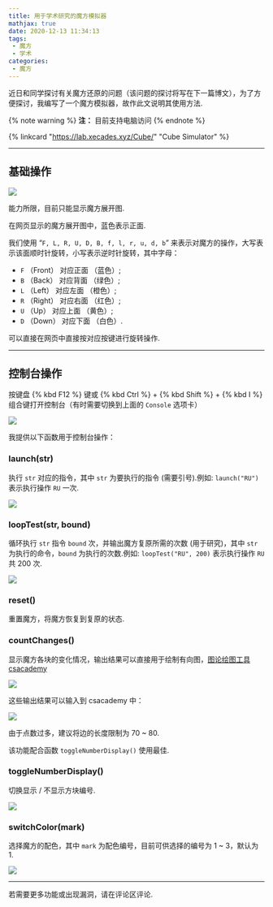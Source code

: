```yaml
---
title: 用于学术研究的魔方模拟器
mathjax: true
date: 2020-12-13 11:34:13
tags:
 - 魔方
 - 学术
categories:
 - 魔方
---
```


近日和同学探讨有关魔方还原的问题（该问题的探讨将写在下一篇博文），为了方便探讨，我编写了一个魔方模拟器，故作此文说明其使用方法.

{% note warning %}
**注：** 目前支持电脑访问
{% endnote %}

{% linkcard "https://lab.xecades.xyz/Cube/" "Cube Simulator" %}

<!-- more -->

---

## 基础操作

![](https://cdn.xecades.xyz/image/CubeSimulator-pic1.png)

能力所限，目前只能显示魔方展开图.

在网页显示的魔方展开图中，蓝色表示正面.

我们使用 “`F, L, R, U, D, B, f, l, r, u, d, b`” 来表示对魔方的操作，大写表示该面顺时针旋转，小写表示逆时针旋转，其中字母：

 - `F` （Front） 对应正面 （蓝色）;
 - `B` （Back） 对应背面 （绿色）;
 - `L` （Left） 对应左面 （橙色）;
 - `R` （Right） 对应右面 （红色）;
 - `U` （Up） 对应上面 （黄色）;
 - `D` （Down） 对应下面 （白色）.

可以直接在网页中直接按对应按键进行旋转操作.

---

## 控制台操作

按键盘 {% kbd F12 %} 键或 {% kbd Ctrl %} + {% kbd Shift %} + {% kbd I %} 组合键打开控制台（有时需要切换到上面的 `Console` 选项卡）

![](https://cdn.xecades.xyz/image/CubeSimulator-pic2.png)

我提供以下函数用于控制台操作：

### launch(str)

执行 `str` 对应的指令，其中 `str` 为要执行的指令 (需要引号).例如: `launch("RU")` 表示执行操作 `RU` 一次.

![](https://cdn.xecades.xyz/image/CubeSimulator-pic3.png)

### loopTest(str, bound)

循环执行 `str` 指令 `bound` 次，并输出魔方复原所需的次数 (用于研究)，其中 `str` 为执行的命令，`bound` 为执行的次数.例如: `loopTest("RU", 200)` 表示执行操作 `RU` 共 200 次.

![](https://cdn.xecades.xyz/image/CubeSimulator-pic4.png)

### reset()

重置魔方，将魔方恢复到复原的状态.

### countChanges()

显示魔方各块的变化情况，输出结果可以直接用于绘制有向图，[图论绘图工具 csacademy](https://csacademy.com/app/graph_editor/)

![](https://cdn.xecades.xyz/image/CubeSimulator-pic5.png)

这些输出结果可以输入到 csacademy 中：

![](https://cdn.xecades.xyz/image/CubeSimulator-pic6.png)

由于点数过多，建议将边的长度限制为 70 ~ 80.

该功能配合函数 `toggleNumberDisplay()` 使用最佳.

### toggleNumberDisplay()

切换显示 / 不显示方块编号.

![](https://cdn.xecades.xyz/image/CubeSimulator-pic7.png)

### switchColor(mark)

选择魔方的配色，其中 `mark` 为配色编号，目前可供选择的编号为 1 ~ 3，默认为 1.

![](https://cdn.xecades.xyz/image/CubeSimulator-pic8.png)

---

若需要更多功能或出现漏洞，请在评论区评论.